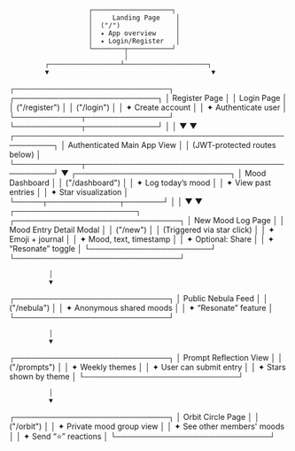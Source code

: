                         ┌────────────────────┐
                        │     Landing Page    │
                        │  ("/")              │
                        │  ✦ App overview     │
                        │  ✦ Login/Register   │
                        └────────┬───────────┘
                                 │
             ┌──────────────────┴─────────────────────┐
             ▼                                         ▼
┌────────────────────────────┐         ┌──────────────────────────┐
│      Register Page         │         │      Login Page          │
│  ("/register")             │         │  ("/login")              │
│  ✦ Create account          │         │  ✦ Authenticate user     │
└────────────┬───────────────┘         └────────────┬─────────────┘
             │                                        │
             ▼                                        ▼
     ┌─────────────────────────────────────────────────────────┐
     │                  Authenticated Main App View            │
     │               (JWT-protected routes below)              │
     └────────────┬────────────────────────────────────────────┘
                  ▼
        ┌────────────────────────────┐
        │     Mood Dashboard         │
        │  ("/dashboard")           │
        │  ✦ Log today’s mood       │
        │  ✦ View past entries      │
        │  ✦ Star visualization     │
        └─────┬─────────────┬───────┘
              │             │
              ▼             ▼
┌──────────────────────┐ ┌──────────────────────────────┐
│ New Mood Log Page    │ │  Mood Entry Detail Modal     │
│ ("/new")             │ │  (Triggered via star click)  │
│ ✦ Emoji + journal    │ │  ✦ Mood, text, timestamp     │
│ ✦ Optional: Share     │ │  ✦ “Resonate” toggle        │
└──────────────────────┘ └──────────────────────────────┘

              │
              ▼
┌────────────────────────────┐
│     Public Nebula Feed     │
│    ("/nebula")             │
│ ✦ Anonymous shared moods   │
│ ✦ “Resonate” feature       │
└────────────────────────────┘

              │
              ▼
┌────────────────────────────┐
│  Prompt Reflection View    │
│ ("/prompts")               │
│ ✦ Weekly themes            │
│ ✦ User can submit entry    │
│ ✦ Stars shown by theme     │
└────────────────────────────┘

              │
              ▼
┌────────────────────────────┐
│   Orbit Circle Page         │
│ ("/orbit")                  │
│ ✦ Private mood group view   │
│ ✦ See other members' moods  │
│ ✦ Send “⭐” reactions        │
└────────────────────────────┘
